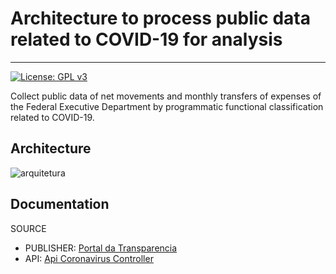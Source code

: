 # Architecture to process public data related to COVID-19 for analysis

---
[![License: GPL v3](https://img.shields.io/badge/License-GPLv3-blue.svg)](https://www.gnu.org/licenses/gpl-3.0)


Collect public data of net movements and monthly transfers of expenses of the Federal Executive Department by programmatic functional classification related to COVID-19.

## Architecture

![arquitetura](https://user-images.githubusercontent.com/58046267/133481081-4efadf1c-8635-4bb9-9f64-26abacbc337c.png)

## Documentation

SOURCE 
 - PUBLISHER: [Portal da Transparencia](https://www.portaltransparencia.gov.br/)
 - API: [Api Coronavirus Controller](http://api.portaldatransparencia.gov.br/swagger-ui.html#/)
